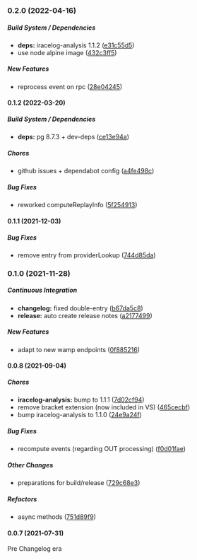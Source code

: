 ### 0.2.0 (2022-04-16)

##### Build System / Dependencies

* **deps:**  iracelog-analysis 1.1.2 ([e31c55d5](https://github.com/mpapenbr/iracelog-analysis-service/commit/e31c55d5b1d2e20093ecc7c0f648c56be058b707))
*  use node alpine image ([432c3ff5](https://github.com/mpapenbr/iracelog-analysis-service/commit/432c3ff5d2206eb85848beebdb9f0a36004de179))

##### New Features

*  reprocess event on rpc ([28e04245](https://github.com/mpapenbr/iracelog-analysis-service/commit/28e04245366987c077c96162cbdf138ec2976dd8))

#### 0.1.2 (2022-03-20)

##### Build System / Dependencies

* **deps:**  pg 8.7.3 + dev-deps ([ce13e94a](https://github.com/mpapenbr/iracelog-analysis-service/commit/ce13e94ab43fae6596f033b437601846df91b26c))

##### Chores

*  github issues + dependabot config ([a4fe498c](https://github.com/mpapenbr/iracelog-analysis-service/commit/a4fe498ce3d47f800d3772698009a16174ea1b23))

##### Bug Fixes

*  reworked computeReplayInfo ([5f254913](https://github.com/mpapenbr/iracelog-analysis-service/commit/5f254913c54a963047be63947887f85a80742393))

#### 0.1.1 (2021-12-03)

##### Bug Fixes

*  remove entry from providerLookup ([744d85da](https://github.com/mpapenbr/iracelog-analysis-service/commit/744d85daf9c20018b16591e842abd8b40c805073))

### 0.1.0 (2021-11-28)

##### Continuous Integration

* **changelog:**  fixed double-entry ([b67da5c8](https://github.com/mpapenbr/iracelog-analysis-service/commit/b67da5c8edf623539ebcc60c9dc4f452b079738b))
* **release:**  auto create release notes ([a2177499](https://github.com/mpapenbr/iracelog-analysis-service/commit/a2177499851bb9bbad77eafa904b64d40fb64ba0))

##### New Features

*  adapt to new wamp endpoints ([0f885216](https://github.com/mpapenbr/iracelog-analysis-service/commit/0f885216bdffe194ec2c2dfea0056a4aff0aea83))

#### 0.0.8 (2021-09-04)

##### Chores

- **iracelog-analysis:** bump to 1.1.1 ([7d02cf94](https://github.com/mpapenbr/iracelog-analysis-service/commit/7d02cf94369120a0d4418698b17313a4a6b74f80))
- remove bracket extension (now included in VS) ([465cecbf](https://github.com/mpapenbr/iracelog-analysis-service/commit/465cecbfc3b5f35421140a0061a7dafbab510a73))
- bump iracelog-analysis to 1.1.0 ([24e9a24f](https://github.com/mpapenbr/iracelog-analysis-service/commit/24e9a24f38e1e0a722b2e01d905ecdf80bca0343))

##### Bug Fixes

- recompute events (regarding OUT processing) ([f0d01fae](https://github.com/mpapenbr/iracelog-analysis-service/commit/f0d01fae4ef17478b3ab06ad8664bea9397eac2b))

##### Other Changes

- preparations for build/release ([729c68e3](https://github.com/mpapenbr/iracelog-analysis-service/commit/729c68e3f8cd6d1f937b071f5eb1fad69d762792))

##### Refactors

- async methods ([751d89f9](https://github.com/mpapenbr/iracelog-analysis-service/commit/751d89f9459998dab9924a6c702dd9a225970946))

#### 0.0.7 (2021-07-31)

Pre Changelog era
